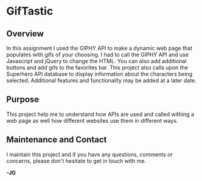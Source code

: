 # GifTastic

## Overview
In this assignment I used the GIPHY API to make a dynamic web page that populates with gifs of your choosing. I had to call the GIPHY API and use Javascript and jQuery to change the HTML. You can also add additional buttons and add gifs to the favorites bar. This project also calls upon the Superhero API database to display information about the characters being selected. 
Additional features and functionality may be added at a later date.

## Purpose
This project help me to understand how APIs are used and called withing a web page as well how different websites use them in different ways.

## Maintenance and Contact
I maintain this project and if you have any questions, comments or concerns, please don't hesitate to get in touch with me.

**-JG**
